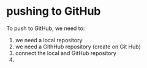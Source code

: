 # pushing to GitHub

To push to GitHub, we need to:

1. we need a local repository
2. we need a GithHub repository (create on Git Hub)
3. connect the local and GitHub repository
4. 
